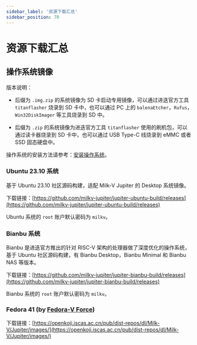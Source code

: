 ```yaml
---
sidebar_label: '资源下载汇总'
sidebar_position: 70
---
```


# 资源下载汇总

## 操作系统镜像

版本说明：

- 后缀为 `.img.zip` 的系统镜像为 SD 卡启动专用镜像，可以通过进迭官方工具 `titanflasher` 烧录到 SD 卡中，也可以通过 PC 上的 `balenaEtcher`，`Rufus`，`Win32DiskImager` 等工具烧录到 SD 中。

- 后缀为 `.zip` 的系统镜像为进迭官方工具 `titanflasher` 使用的刷机包，可以通过读卡器烧录到 SD 卡中，也可以通过 USB Type-C 线烧录到 eMMC 或者 SSD 固态硬盘中。

操作系统的安装方法请参考：[安装操作系统](https://milkv.io/zh/docs/jupiter/getting-started/boot)。

### Ubuntu 23.10 系统

基于 Ubuntu 23.10 社区源码构建，适配 Milk-V Jupiter 的 Desktop 系统镜像。

下载链接：[https://github.com/milkv-jupiter/jupiter-ubuntu-build/releases](https://github.com/milkv-jupiter/jupiter-ubuntu-build/releases)

Ubuntu 系统的 `root` 账户默认密码为 `milkv`。

### Bianbu 系统

Bianbu 是进迭官方推出的针对 RISC-V 架构的处理器做了深度优化的操作系统，基于 Ubuntu 社区源码构建，有 Bianbu Desktop，Bianbu Minimal 和 Bianbu NAS 等版本。

下载链接：[https://github.com/milkv-jupiter/jupiter-bianbu-build/releases](https://github.com/milkv-jupiter/jupiter-bianbu-build/releases)

Bianbu 系统的 `root` 账户默认密码为 `milkv`。

### Fedora 41 (by [Fedora-V Force](https://github.com/fedora-riscv))

下载链接：[https://openkoji.iscas.ac.cn/pub/dist-repos/dl/Milk-V/Jupiter/images/](https://openkoji.iscas.ac.cn/pub/dist-repos/dl/Milk-V/Jupiter/images/)
